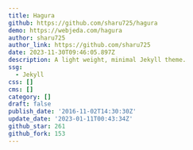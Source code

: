 ```yaml
---
title: Hagura
github: https://github.com/sharu725/hagura
demo: https://webjeda.com/hagura
author: sharu725
author_link: https://github.com/sharu725
date: 2023-11-30T09:46:05.897Z
description: A light weight, minimal Jekyll theme.
ssg:
  - Jekyll
css: []
cms: []
category: []
draft: false
publish_date: '2016-11-02T14:30:30Z'
update_date: '2023-01-11T00:43:34Z'
github_star: 261
github_fork: 153
---
```

